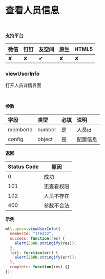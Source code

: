 # 查看人员信息

<br>

**支持平台**

| **微信** | **钉钉** | **友空间** | **原生** | **HTML5** |
| :--- | :--- | :--- | :--- | :--- |
| ✘ | ✘ | ✔︎ | ✘ | ✘ |

<a name="MTL_upesnViewUserInfo" class="anchor"></a>
### viewUserInfo
打开人员详情界面

<br>

**参数**

| **字段** | **类型** | **必填** | **说明** |
| :--- | :--- | :--- | :--- |
| memberId | number | 是 | 人员id |
| config | object | 是 | 配置信息 |


**返回**

| Status Code | 原因 |
| --- | --- |
| 0 | 成功 |
| 101 | 无查看权限 |
| 102 | 人员不存在 |
| 400 | 参数不合法 |



**示例**
```javascript
mtl.upesn.viewUserInfo({
  memberId: "176422",
  success: function(res) {
    alert(JSON.stringify(res));
  },
  fail: function(err) {
    alert(JSON.stringify(err));
  },
  complete: function(res) {}
});
```

